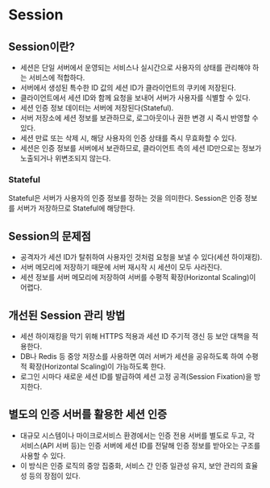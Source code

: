 # Session

## Session이란?

* 세션은 단일 서버에서 운영되는 서비스나 실시간으로 사용자의 상태를 관리해야 하는 서비스에 적합하다.
* 서버에서 생성된 특수한 ID 값의 세션 ID가 클라이언트의 쿠키에 저장된다.
* 클라이언트에서 세션 ID와 함께 요청을 보내어 서버가 사용자를 식별할 수 있다.
* 세션 인증 정보 데이터는 서버에 저장된다(Stateful).
* 서버 저장소에 세션 정보를 보관하므로, 로그아웃이나 권한 변경 시 즉시 반영할 수 있다.
* 세션 만료 또는 삭제 시, 해당 사용자의 인증 상태를 즉시 무효화할 수 있다.
* 세션은 인증 정보를 서버에서 보관하므로, 클라이언트 측의 세션 ID만으로는 정보가 노출되거나 위변조되지 않는다.

### Stateful

Stateful은 서버가 사용자의 인증 정보를 정하는 것을 의미한다.
Session은 인증 정보를 서버가 저장하므로 Stateful에 해당한다.

## Session의 문제점

* 공격자가 세션 ID가 탈취하여 사용자인 것처럼 요청을 보낼 수 있다(세션 하이재킹).
* 서버 메모리에 저장하기 때문에 서버 재시작 시 세션이 모두 사라진다.
* 세션 정보를 서버 메모리에 저장하여 서버를 수평적 확장(Horizontal Scaling)이 어렵다.

## 개선된 Session 관리 방법

* 세션 하이재킹을 막기 위해 HTTPS 적용과 세션 ID 주기적 갱신 등 보안 대책을 적용한다.
* DB나 Redis 등 중앙 저장소를 사용하면 여러 서버가 세션을 공유하도록 하여 수평적 확장(Horizontal Scaling)이 가능하도록 한다.
* 로그인 시마다 새로운 세션 ID를 발급하여 세션 고정 공격(Session Fixation)을 방지한다.

## 별도의 인증 서버를 활용한 세션 인증

* 대규모 시스템이나 마이크로서비스 환경에서는 인증 전용 서버를 별도로 두고, 각 서비스(API 서버 등)는 인증 서버에 세션 ID를 전달해 인증 정보를 받아오는 구조를 사용할 수 있다.
* 이 방식은 인증 로직의 중앙 집중화, 서비스 간 인증 일관성 유지, 보안 관리의 효율성 등의 장점이 있다.
